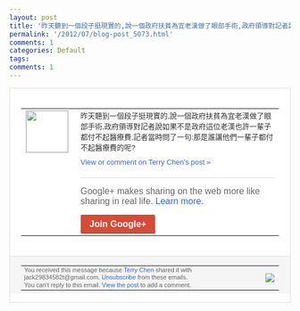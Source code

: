 ```yaml
---
layout: post
title: '昨天聽到一個段子挺現實的,說一個政府扶貧為宜老漢做了眼部手術,政府領導對記者說如果...'
permalink: '/2012/07/blog-post_5073.html'
comments: 1
categories: Default
tags: 
comments: 1
---
```

<div style="border:solid 1px #dfdfdf;color:#686868;font:13px Arial"><div style="background-color:#fff;padding:20px;"><table cellpadding="0" cellspacing="0"><tr><td style="padding-right:15px;vertical-align:top"><a href="https://plus.google.com/_/notifications/emlink?emrecipient=110200756825219614165&amp;emid=CNDGmo31rrECFWdENAodwlgAAA&amp;path=%2F108643996575278738906&amp;dt=1343016168501&amp;uob=8"><img height="75" src="https://lh3.googleusercontent.com/-KKRGTyJ5Bl0/AAAAAAAAAAI/AAAAAAAAEEY/jllxqER5dCk/s75-c-k-a/photo.jpg" style="border:solid 1px #cccccc;" width="75"/></a></td><td style="width:578px;color:#333;font:13px Arial;vertical-align:top;"><div style="padding-bottom:10px">昨天聽到一個段子挺現實的,說一個政府扶貧<wbr/>為宜老漢做了眼部手術,政府領導對記者說如<wbr/>果不是政府這位老漢也許一輩子都付不起醫療<wbr/>費,記者當時問了一句:那是誰讓他們一輩子<wbr/>都付不起醫療費的呢?</div><a href="https://plus.google.com/_/notifications/emlink?emrecipient=110200756825219614165&amp;emid=CNDGmo31rrECFWdENAodwlgAAA&amp;path=%2F108643996575278738906%2Fposts%2FM84VpR7L8bS%3Fgpinv%3DAMIXal-x5TEU2dI0Tqh1tSsf5s31P6V4vlGcLn2x8VrMbEfGDp460JSd4SgZSJ-jWOvOeJIoBX8o_k30IZ2MW12ftiScn_IATcAlzrp3AgvAFA2G7Mi_zbY&amp;dt=1343016168501&amp;uob=8" style="color:#3366CC;text-decoration:none;">View or comment on Terry Chen's post »</a><div style="margin-top:20px;border-top:solid 1px #dfdfdf"><div style="padding:15px 0;color:#686868;font:16px Arial;">Google+ makes sharing on the web more like sharing in real life. <a href="http://www.google.com/+/learnmore/" style="color:#3366CC;text-decoration:none;">Learn more</a>.</div><a href="https://plus.google.com/_/notifications/emlink?emrecipient=110200756825219614165&amp;emid=CNDGmo31rrECFWdENAodwlgAAA&amp;path=%2F%3Fgpinv%3DAMIXal-x5TEU2dI0Tqh1tSsf5s31P6V4vlGcLn2x8VrMbEfGDp460JSd4SgZSJ-jWOvOeJIoBX8o_k30IZ2MW12ftiScn_IATcAlzrp3AgvAFA2G7Mi_zbY&amp;dt=1343016168501&amp;uob=8" style="display:inline-block;padding:7px 15px;background-color:#d44b38; color:#fff;font-size:16px; font-weight:bold;border-radius:2px;-webkit-border-radius:2px; -moz-border-radius:2px;border:solid 1px #c43b28; white-space:nowrap;text-decoration:none">Join Google+</a></div></td></tr></table></div><div style="border-top:solid 1px #dfdfdf;padding:0 20px; background-color:#f5f5f5"><table cellpadding="0" cellspacing="0" style="height:50px"><tbody><tr><td style="vertical-align:middle;width:100%; color:#636363;font:11px Arial; line-height:120%">You received this message because <a href="https://plus.google.com/_/notifications/emlink?emrecipient=110200756825219614165&amp;emid=CNDGmo31rrECFWdENAodwlgAAA&amp;path=%2F108643996575278738906%3Fgpinv%3DAMIXal-x5TEU2dI0Tqh1tSsf5s31P6V4vlGcLn2x8VrMbEfGDp460JSd4SgZSJ-jWOvOeJIoBX8o_k30IZ2MW12ftiScn_IATcAlzrp3AgvAFA2G7Mi_zbY&amp;dt=1343016168501&amp;uob=8" style="color:#3366CC;text-decoration:none;">Terry Chen</a> shared it with jack29834582t@gmail.com. <a href="https://plus.google.com/_/notifications/emlink?emrecipient=110200756825219614165&amp;emid=CNDGmo31rrECFWdENAodwlgAAA&amp;path=%2F_%2Fnonplus%2Femailsettings%3Fgpinv%3DAMIXal-x5TEU2dI0Tqh1tSsf5s31P6V4vlGcLn2x8VrMbEfGDp460JSd4SgZSJ-jWOvOeJIoBX8o_k30IZ2MW12ftiScn_IATcAlzrp3AgvAFA2G7Mi_zbY%26est%3DADH5u8V0PA3_VD4991Fb_mwToqIKx60eQyouWOuexNscjzUdzUzmHXLlrC0lBZ7VY7-722UkrykNMF2_UhoCzGnIk43jyRsKTrnPdE1E7BnjxJQRloepAGKIqutDhn5ZiPKgLEImlOy2azlqRvs__XT0ZHpkgbE9tg&amp;dt=1343016168501&amp;uob=8" style="color:#3366CC;text-decoration:none;">Unsubscribe</a> from these emails.<br/>You can't reply to this email. <a href="https://plus.google.com/_/notifications/emlink?emrecipient=110200756825219614165&amp;emid=CNDGmo31rrECFWdENAodwlgAAA&amp;path=%2F108643996575278738906%2Fposts%2FM84VpR7L8bS%3Fgpinv%3DAMIXal-x5TEU2dI0Tqh1tSsf5s31P6V4vlGcLn2x8VrMbEfGDp460JSd4SgZSJ-jWOvOeJIoBX8o_k30IZ2MW12ftiScn_IATcAlzrp3AgvAFA2G7Mi_zbY&amp;dt=1343016168501&amp;uob=8" style="color:#3366CC;text-decoration:none;">View the post</a> to add a comment.<br/></td><td><img src="https://ssl.gstatic.com/s2/oz/images/notifications/logo/google-plus-6617a72bb36cc548861652780c9e6ff1.png"/></td></tr></tbody></table></div></div>